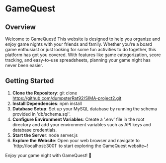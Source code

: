 # GameQuest

## Overview
Welcome to GameQuest! This website is designed to help you organize and enjoy game nights with your friends and family. Whether you're a board game enthusiast or just looking for some fun activities to do together, this platform has got you covered. With features like game categorization, score tracking, and easy-to-use spreadsheets, planning your game night has never been easier.

## Getting Started
1. **Clone the Repository**: 
git clone https://github.com/dumpsterRat92/SIMA-project2.git
2. **Install Dependencies**:
npm install
3. **Database Setup**: Set up your MySQL database by running the schema provided in 'db/schema.sql'.
4. **Configure Environment Variables**: Create a '.env' file in the root directory and add your environment variables such as API keys and database credentials.
5. **Start the Server**:
node server.js
6. **Explore the Website**: Open your web browser and navigate to 'http://localhost:3001' to start exploring the GameQuest website~!


Enjoy your game night with GameQuest!  🎲



